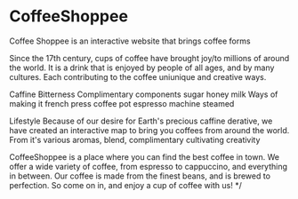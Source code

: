 # CoffeeShoppee
Coffee Shoppee is an interactive website that brings coffee forms





Since the 17th century, cups of coffee have brought joy/to millions of around the world. It is a drink that is enjoyed by people of all ages, and by many cultures.  Each contributing to the coffee uniunique and creative ways.

Caffine
Bitterness
Complimentary components
    sugar
    honey
    milk
Ways of making it
    french press
    coffee pot
    espresso machine
steamed





 Lifestyle
Because of our desire for Earth's precious caffine derative, we have created an interactive map to bring you coffees from around the world.
From it's various aromas, blend, 
complimentary
cultivating
creativity



            
CoffeeShoppee is a place where you can find the best coffee in town. We offer a wide variety of coffee, from espresso to cappuccino, and everything in between. Our coffee is made from  the finest beans, and is brewed to perfection. So come on in, and enjoy a cup of coffee with us! */